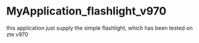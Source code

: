 MyApplication_flashlight_v970
=============================

this application just supply the simple flashlight, which has been tested on zte v970

